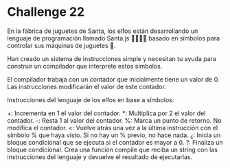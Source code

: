 # Challenge 22
 
En la fábrica de juguetes de Santa, los elfos están desarrollando un lenguaje de programación llamado Santa.js 👨‍💻👩‍💻 
basado en símbolos para controlar sus máquinas de juguetes 🚂.

Han creado un sistema de instrucciones simple y necesitan tu ayuda 
para construir un compilador que interprete estos símbolos.

El compilador trabaja con un contador que inicialmente tiene un valor de 0. 
Las instrucciones modificarán el valor de este contador.

Instrucciones del lenguaje de los elfos en base a símbolos:

+: Incrementa en 1 el valor del contador.
*: Multiplica por 2 el valor del contador.
-: Resta 1 al valor del contador.
%: Marca un punto de retorno. No modifica el contador.
<: Vuelve atrás una vez a la última instrucción con el símbolo % que haya visto. Si no hay un % previo, no hace nada.
¿: Inicia un bloque condicional que se ejecuta si el contador es mayor a 0.
?: Finaliza un bloque condicional.
Crea una función compile que reciba un string con las instrucciones del lenguaje y devuelve el resultado de ejecutarlas.
